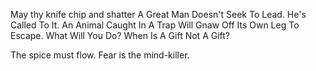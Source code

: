 May thy knife chip and shatter A Great Man Doesn't Seek To Lead. He's Called To It. An Animal Caught In A Trap Will Gnaw Off Its Own Leg To Escape. What Will You Do? When Is A Gift Not A Gift?

The spice must flow.
Fear is the mind-killer.
